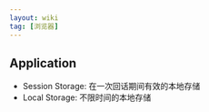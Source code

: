 ```yaml
---
layout: wiki
tag: [浏览器]
---
```


## Application

* Session Storage: 在一次回话期间有效的本地存储
* Local Storage: 不限时间的本地存储